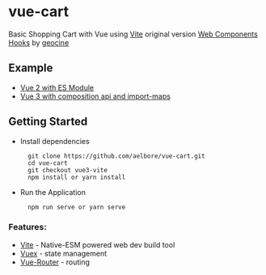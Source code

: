 # vue-cart
Basic Shopping Cart with Vue using [Vite](https://github.com/vitejs/vite) original version [Web Components Hooks](https://github.com/geocine/web-components-hooks-demo) by [geocine](https://github.com/geocine)

Example
------------
* [Vue 2 with ES Module](https://github.com/aelbore/vue-cart)
* [Vue 3 with composition api and import-maps](https://github.com/aelbore/vue-cart/tree/vue3-composition-api)


Getting Started
------------
  * Install dependencies
    ```
      git clone https://github.com/aelbore/vue-cart.git
      cd vue-cart
      git checkout vue3-vite
      npm install or yarn install
    ```
  * Run the Application
    ```
      npm run serve or yarn serve
    ```

### Features:
* [Vite](https://github.com/vitejs/vite) - Native-ESM powered web dev build tool
* [Vuex](https://vuex.vuejs.org/) - state management
* [Vue-Router](https://router.vuejs.org/) - routing